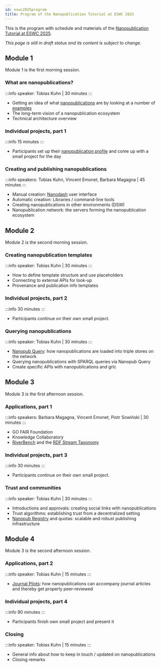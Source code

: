 ```yaml
---
id: eswc2025program
title: Program of the Nanopublication Tutorial at ESWC 2025
---
```


This is the program with schedule and materials of the [Nanopublication Tutorial at ESWC 2025](/docs/tutorials/eswc2025).

_This page is still in draft status and its content is subject to change._

## Module 1

Module 1 is the first morning session.

### What are nanopublications?

:::info speaker: Tobias Kuhn | 30 minutes
:::

- Getting an idea of what [nanopublications](https://nanopub.net/) are by looking at a number of [examples](https://nanopub.net/docs/examples)
- The long-term vision of a nanopublication ecosystem
- Technical architecture overview

### Individual projects, part 1

:::info 15 minutes
:::

- Participants set up their [nanopublication profile](https://nanodash.knowledgepixels.com/profile) and come up with a small project for the day

### Creating and publishing nanopublications

:::info speakers: Tobias Kuhn, Vincent Emonet, Barbara Magagna | 45 minutes
:::

- Manual creation: [Nanodash](https://nanodash.knowledgepixels.com/) user interface
- Automatic creation: Libraries / command-line tools
- Creating nanopublications in other environments (DSW)
- Nanopublication network: the servers forming the nanopublication ecosystem


## Module 2

Module 2 is the second morning session.

### Creating nanopublication templates

:::info speaker: Tobias Kuhn | 30 minutes
:::

- How to define template structure and use placeholders
- Connecting to external APIs for look-up
- Provenance and publication info templates

### Individual projects, part 2

:::info 30 minutes
:::

- Participants continue on their own small project.

### Querying nanopublications

:::info speaker: Tobias Kuhn | 30 minutes
:::

- [Nanopub Query](https://github.com/knowledgepixels/nanopub-query): how nanopublications are loaded into triple stores on the network
- Querying nanopublications with SPARQL queries via Nanopub Query
- Create specific APIs with nanopublications and grlc


## Module 3

Module 3 is the first afternoon session.

### Applications, part 1

:::info speakers: Barbara Magagna, Vincent Emonet, Piotr Sowiński | 30 minutes
:::

- GO FAIR Foundation
- Knowledge Collaboratory
- [RiverBench](https://w3id.org/riverbench/v/dev/documentation/reporting-results) and the [RDF Stream Taxonomy](https://rdf-stax.github.io/dev/nanopubs/)

### Individual projects, part 3

:::info 30 minutes
:::

- Participants continue on their own small project.

### Trust and communities

:::info speaker: Tobias Kuhn | 30 minutes
:::

- Introductions and approvals: creating social links with nanopublications
- Trust algorithms: establishing trust from a decentralized setting
- [Nanopub Registry](https://github.com/knowledgepixels/nanopub-registry) and quotas: scalable and robust publishing infrastructure


## Module 4

Module 3 is the second afternoon session.

### Applications, part 2

:::info speaker: Tobias Kuhn | 15 minutes
:::

- [Journal Pilots](https://nanodash.knowledgepixels.com/connectorlist): how nanopublications can accompany journal articles and thereby get properly peer-reviewed

### Individual projects, part 4

:::info 90 minutes
:::

- Participants finish own small project and present it

### Closing

:::info speaker: Tobias Kuhn | 15 minutes
:::

- General info about how to keep in touch / updated on nanopublications
- Closing remarks
